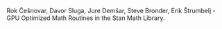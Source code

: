 Rok Češnovar, Davor Sluga, Jure Demšar, Steve Bronder, Erik Štrumbelj - GPU Optimized Math Routines in the Stan Math Library.
